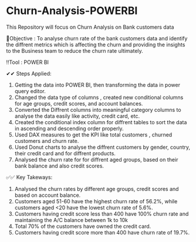 # Churn-Analysis-POWERBI
This Repository will focus on Churn Analysis on Bank customers data 

🌱Objective : To analyse churn rate of the bank customers data and identify the diffrent metrics which is affecting the churn and providing the insights to the Business team to reduce the churn rate ultimately.

 ‼Tool : POWER BI 

 ✔✔ Steps Applied:
 1. Getting the data into POWER BI, then transforming the data in power query editor.
 2. Changed the data type of columns , created new conditional columns for age groups, credit scores, and account balances.
 3. Converted the Diffrent columns into meaningful category columns to analyse the data easily like activity, credit card, etc.
 4. Created the conditional index column for diffrent tables to sort the data in ascending and descending order properly.
 5. Used DAX measures to get the KPI like total customers , churned customers and churn rate.
 6. Used Donut charts to analyse the diffrent customers by gender, country, their credit card and for diffrent products.
 7. Analysed the churn rate for for diffrent aged groups, based on their bank balance and also credit scores.

✅✅ Key Takeways:
1. Analysed the churn rates by different age groups, credit scores and based on account balance.
2. Customers aged 51-60 have the highest churn rate of 56.2%, while customers aged <20 have the lowest churn rate of 5.6%.
3. Customers having credit score less than 400 have 100% churn rate and maintaining the A/C balance between 1k to 10k
4. Total 70% of the customers have owned the credit card.
5. Customers having credit score more than 400 have churn rate of 19.7%.



    

